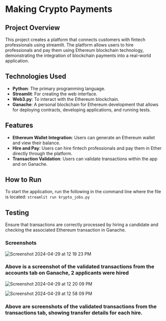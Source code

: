 # Making Crypto Payments

## Project Overview
This project creates a platform that connects customers with fintech professionals using streamlit. The platform allows users to hire professionals and pay them using Ethereum blockchain technology, demonstrating the integration of blockchain payments into a real-world application.

## Technologies Used
- **Python**: The primary programming language.
- **Streamlit**: For creating the web interface.
- **Web3.py**: To interact with the Ethereum blockchain.
- **Ganache**: A personal blockchain for Ethereum development that allows for deploying contracts, developing applications, and running tests.

## Features
- **Ethereum Wallet Integration**: Users can generate an Ethereum wallet and view their balance.
- **Hire and Pay**: Users can hire fintech professionals and pay them in Ether directly through the platform.
- **Transaction Validation**: Users can validate transactions within the app and on Ganache.

## How to Run
To start the application, run the following in the command line where the file is located:
`streamlit run krypto_jobs.py`

## Testing
Ensure that transactions are correctly processed by hiring a candidate and checking the associated Ethereum transaction in Ganache.
### Screenshots
![Screenshot 2024-04-29 at 12 19 23 PM](https://github.com/GabeMorano/Making-Crypto-Payments/assets/160795583/cd85df01-2272-4624-b90b-7a529b8b60f9)

### Above is a screenshot of the validated transactions from the accounts tab on Ganache, 2 applicants were hired


![Screenshot 2024-04-29 at 12 20 09 PM](https://github.com/GabeMorano/Making-Crypto-Payments/assets/160795583/2ead60ff-81ed-480b-9aa4-f5dbc3894476)

![Screenshot 2024-04-29 at 12 58 09 PM](https://github.com/GabeMorano/Making-Crypto-Payments/assets/160795583/e43b63ca-86e8-4876-8018-03fcd06319b7)


### Above are screenshots of the validated transactions from the transactions tab, showing transfer details for each hire.
